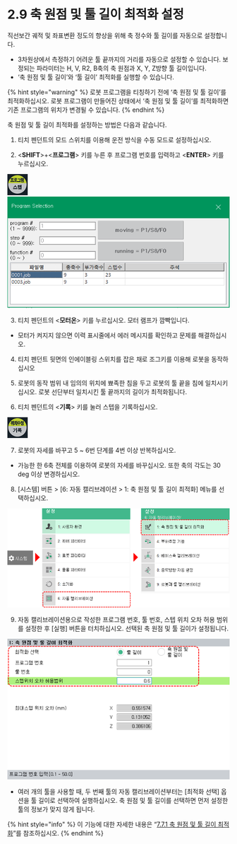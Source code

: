 ﻿# 2.9 축 원점 및 툴 길이 최적화 설정

직선보간 궤적 및 좌표변환 정도의 향상을 위해 축 정수와 툴 길이를 자동으로 설정합니다.

* 3차원상에서 측정하기 어려운 툴 끝까지의 거리를 자동으로 설정할 수 있습니다. 보정되는 파라미터는 H, V, R2, B축의 축 원점과 X, Y, Z방향 툴 길이입니다.
* ‘축 원점 및 툴 길이’와 ‘툴 길이’ 최적화를 실행할 수 있습니다.

{% hint style="warning" %}
로봇 프로그램을 티칭하기 전에 ‘축 원점 및 툴 길이’를 최적화하십시오. 로봇 프로그램이 만들어진 상태에서 ‘축 원점 및 툴 길이’를 최적화하면 기존 프로그램의 위치가 변경될 수 있습니다.
{% endhint %}

축 원점 및 툴 길이 최적화를 설정하는 방법은 다음과 같습니다.

1.	티치 펜던트의 모드 스위치를 이용해 운전 방식을 수동 모드로 설정하십시오.

2.	<**SHIFT**>+<**프로그램**> 키를 누른 후 프로그램 번호를 입력하고 <**ENTER**> 키를 누르십시오.

![](../_assets/tp630/k-prog-step.png)
![](../_assets/tp630/dlg-prog-sel.png)

3.	티치 펜던트의 &lt;**모터온**&gt; 키를 누르십시오. 모터 램프가 깜빡입니다.

* 모터가 켜지지 않으면 이력 표시줄에서 에러 메시지를 확인하고 문제를 해결하십시오.

4.	티치 펜던트 뒷면의 인에이블링 스위치를 잡은 채로 조그키를 이용해 로봇을 동작하십시오

5.	로봇의 동작 범위 내 임의의 위치에 뾰족한 침을 두고 로봇의 툴 끝을 침에 일치시키십시오. 로봇 선단부터 일치시킨 툴 끝까지의 길이가 최적화됩니다.

6.	티치 펜던트의 <**기록**> 키를 눌러 스텝을 기록하십시오.



![](../_assets/tp630/k-record.png)

7.	로봇의 자세를 바꾸고 5 ~ 6번 단계를 4번 이상 반복하십시오.

* 가능한 한 6축 전체를 이용하여 로봇의 자세를 바꾸십시오. 또한 축의 각도는 30 deg 이상 변경하십시오.

8.	\[시스템\] 버튼 &gt; \[6: 자동 캘리브레이션 &gt; 1: 축 원점 및 툴 길이 최적화\] 메뉴를 선택하십시오.

![](../_assets/tp630/menu-axis-origin-tool-opt.png)

9.	자동 캘리브레이션용으로 작성한 프로그램 번호, 툴 번호, 스텝 위치 오차 허용 범위를 설정한 후 \[실행\] 버튼을 터치하십시오. 선택된 축 원점 및 툴 길이가 설정됩니다.

![](../_assets/tp630/axis-origin-tool-opt.png)

* 여러 개의 툴을 사용할 때, 두 번째 툴의 자동 캘리브레이션부터는 \[최적화 선택\] 옵션을 툴 길이로 선택하여 실행하십시오. 축 원점 및 툴 길이를 선택하면 먼저 설정한 툴의 정보가 맞지 않게 됩니다.

{% hint style="info" %}
이 기능에 대한 자세한 내용은 “[7.7.1 축 원점 및 툴 길이 최적화](../7-setting/7-auto-calibration/1-axis-origin-tool-length-optimization.md)”를 참조하십시오.
{% endhint %}

